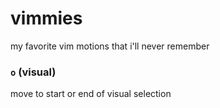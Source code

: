 # vimmies

my favorite vim motions that i'll never remember

### `o` (visual)

move to start or end of visual selection

